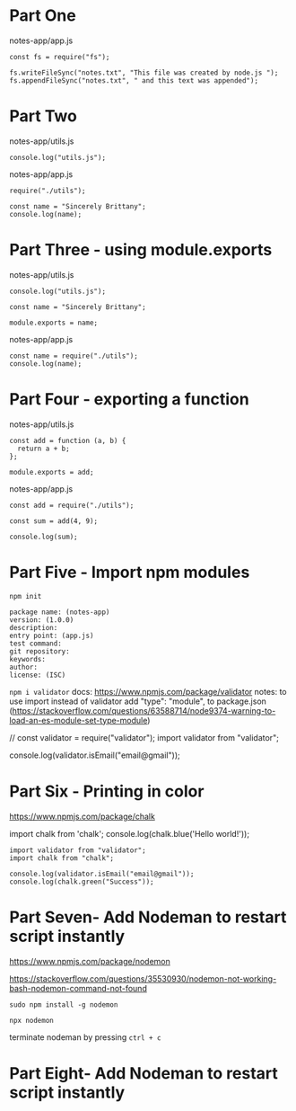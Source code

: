 # Part One

notes-app/app.js

```
const fs = require("fs");

fs.writeFileSync("notes.txt", "This file was created by node.js ");
fs.appendFileSync("notes.txt", " and this text was appended");

```

# Part Two

notes-app/utils.js

```
console.log("utils.js");
```

notes-app/app.js

```
require("./utils");

const name = "Sincerely Brittany";
console.log(name);

```

# Part Three - using module.exports

notes-app/utils.js

```
console.log("utils.js");

const name = "Sincerely Brittany";

module.exports = name;
```

notes-app/app.js

```
const name = require("./utils");
console.log(name);
```

# Part Four - exporting a function

notes-app/utils.js

```
const add = function (a, b) {
  return a + b;
};

module.exports = add;
```

notes-app/app.js

```
const add = require("./utils");

const sum = add(4, 9);

console.log(sum);
```

# Part Five - Import npm modules

`npm init`

```
package name: (notes-app)
version: (1.0.0)
description:
entry point: (app.js)
test command:
git repository:
keywords:
author:
license: (ISC)
```

`npm i validator`
docs: https://www.npmjs.com/package/validator
notes: to use import instead of validator add "type": "module", to package.json (https://stackoverflow.com/questions/63588714/node9374-warning-to-load-an-es-module-set-type-module)

// const validator = require("validator");
import validator from "validator";

console.log(validator.isEmail("email@gmail"));

# Part Six - Printing in color

https://www.npmjs.com/package/chalk

import chalk from 'chalk';
console.log(chalk.blue('Hello world!'));

```
import validator from "validator";
import chalk from "chalk";

console.log(validator.isEmail("email@gmail"));
console.log(chalk.green("Success"));
```

# Part Seven- Add Nodeman to restart script instantly

https://www.npmjs.com/package/nodemon

https://stackoverflow.com/questions/35530930/nodemon-not-working-bash-nodemon-command-not-found

`sudo npm install -g nodemon`

`npx nodemon`

terminate nodeman by pressing `ctrl + c`

# Part Eight- Add Nodeman to restart script instantly

